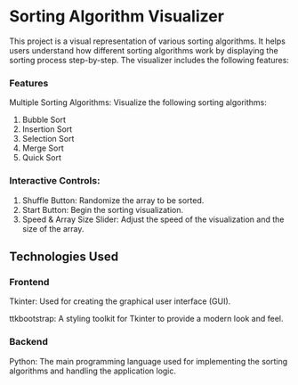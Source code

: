 # Sorting Algorithm Visualizer

This project is a visual representation of various sorting algorithms. It helps users understand how different sorting algorithms work by displaying the sorting process step-by-step. The visualizer includes the following features:

### Features
Multiple Sorting Algorithms: Visualize the following sorting algorithms:

  1. Bubble Sort
  2. Insertion Sort
  3. Selection Sort
  4. Merge Sort
  5. Quick Sort

### Interactive Controls:

  1. Shuffle Button: Randomize the array to be sorted.
  2. Start Button: Begin the sorting visualization.
  3. Speed & Array Size Slider: Adjust the speed of the visualization and the size of the array.

## Technologies Used

### Frontend
  Tkinter: Used for creating the graphical user interface (GUI).

  ttkbootstrap: A styling toolkit for Tkinter to provide a modern look and feel.

### Backend
Python: The main programming language used for implementing the sorting algorithms and handling the application logic.
